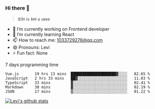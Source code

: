 ### Hi there 👋

> 𝕷𝖎𝖋𝖊 𝖎𝖘 𝖇𝖚𝖙 𝖆 𝖘𝖕𝖆𝖓

- 🔭 I’m currently working on Frontend developer
- 🌱 I’m currently learning React
- 📫 How to reach me: 1033729276@qq.com
- 😄 Pronouns: Levi
- ⚡ Fun fact: None


7 days programming time



<!--START_SECTION:waka-->
```text
Vue.js       19 hrs 13 mins  ████████████████████▓░░░░   82.65 % 
JavaScript   2 hrs 33 mins   ██▓░░░░░░░░░░░░░░░░░░░░░░   11.03 % 
TypeScript   33 mins         ▓░░░░░░░░░░░░░░░░░░░░░░░░   02.41 % 
Markdown     30 mins         ▓░░░░░░░░░░░░░░░░░░░░░░░░   02.19 % 
JSON         17 mins         ▒░░░░░░░░░░░░░░░░░░░░░░░░   01.22 % 
```
<!--END_SECTION:waka-->


[![Levi's github stats](https://github-readme-stats.vercel.app/api?username=chaossssss)](https://github.com/anuraghazra/github-readme-stats)
